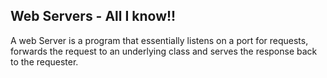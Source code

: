 ## Web Servers - All I know!!
A web Server is a program that essentially listens on a port for requests, forwards the request to an underlying class and serves the 
response back to the requester.
